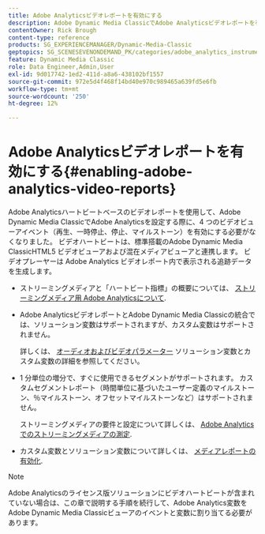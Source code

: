 ```yaml
---
title: Adobe Analyticsビデオレポートを有効にする
description: Adobe Dynamic Media ClassicでAdobe Analyticsビデオレポートを有効にする方法を説明します。
contentOwner: Rick Brough
content-type: reference
products: SG_EXPERIENCEMANAGER/Dynamic-Media-Classic
geptopics: SG_SCENESEVENONDEMAND_PK/categories/adobe_analytics_instrumentation_kit
feature: Dynamic Media Classic
role: Data Engineer,Admin,User
exl-id: 9d017742-1ed2-411d-a8a6-438102bf1557
source-git-commit: 972e5d4f468f14bd40e970c989465a639fd5e6fb
workflow-type: tm+mt
source-wordcount: '250'
ht-degree: 12%

---
```


# Adobe Analyticsビデオレポートを有効にする{#enabling-adobe-analytics-video-reports}

Adobe Analyticsハートビートベースのビデオレポートを使用して、Adobe Dynamic Media ClassicでAdobe Analyticsを設定する際に、4 つのビデオビューアイベント（再生、一時停止、停止、マイルストーン）を有効にする必要がなくなりました。 ビデオハートビートは、標準搭載のAdobe Dynamic Media ClassicHTML5 ビデオビューアおよび混在メディアビューアと連携します。 ビデオプレーヤーは Adobe Analytics ビデオレポート内で表示される追跡データを生成します。

* ストリーミングメディアと「ハートビート指標」の概要については、 [ストリーミングメディア用 Adobe Analyticsについて](https://experienceleague.adobe.com/docs/media-analytics/using/media-overview.html#about-adobe-analytics-for-streaming-media).

* Adobe AnalyticsビデオレポートとAdobe Dynamic Media Classicの統合では、ソリューション変数はサポートされますが、カスタム変数はサポートされません。

   詳しくは、 [オーディオおよびビデオパラメーター](https://experienceleague.adobe.com/docs/media-analytics/using/implementation/variables/audio-video-parameters.html) ソリューション変数とカスタム変数の詳細を参照してください。

* 1 分単位の増分で、すぐに使用できるセグメントがサポートされます。 カスタムセグメントレポート（時間単位に基づいたユーザー定義のマイルストーン、％マイルストーン、オフセットマイルストーンなど）はサポートされません。

   ストリーミングメディアの要件と設定について詳しくは、 [Adobe Analyticsでのストリーミングメディアの測定](https://experienceleague.adobe.com/docs/media-analytics/using/media-overview.html).

* カスタム変数とソリューション変数について詳しくは、 [メディアレポートの有効化](https://experienceleague.adobe.com/docs/media-analytics/using/media-reports/media-reports-enable.html?lang=en#media-reports).

>[!NOTE]
>
>Adobe Analyticsのライセンス版ソリューションにビデオハートビートが含まれていない場合は、この章で説明する手順を続行して、Adobe Analytics変数をAdobe Dynamic Media Classicビューアのイベントと変数に割り当てる必要があります。
